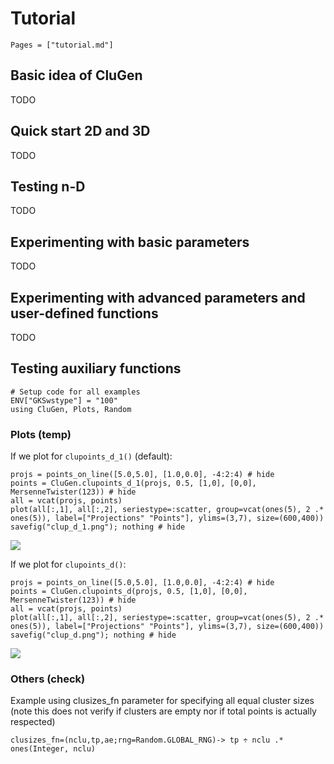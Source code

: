 # Tutorial

```@contents
Pages = ["tutorial.md"]
```

## Basic idea of CluGen

TODO

## Quick start 2D and 3D

TODO

## Testing n-D

TODO

## Experimenting with basic parameters

TODO

## Experimenting with advanced parameters and user-defined functions

TODO

## Testing auxiliary functions

```@setup 1
# Setup code for all examples
ENV["GKSwstype"] = "100"
using CluGen, Plots, Random
```
### Plots (temp)

If we plot for `clupoints_d_1()` (default):

```@example 1
projs = points_on_line([5.0,5.0], [1.0,0.0], -4:2:4) # hide
points = CluGen.clupoints_d_1(projs, 0.5, [1,0], [0,0], MersenneTwister(123)) # hide
all = vcat(projs, points)
plot(all[:,1], all[:,2], seriestype=:scatter, group=vcat(ones(5), 2 .* ones(5)), label=["Projections" "Points"], ylims=(3,7), size=(600,400))
savefig("clup_d_1.png"); nothing # hide
```

![](clup_d_1.png)

If we plot for `clupoints_d()`:

```@example 1
projs = points_on_line([5.0,5.0], [1.0,0.0], -4:2:4) # hide
points = CluGen.clupoints_d(projs, 0.5, [1,0], [0,0], MersenneTwister(123)) # hide
all = vcat(projs, points)
plot(all[:,1], all[:,2], seriestype=:scatter, group=vcat(ones(5), 2 .* ones(5)), label=["Projections" "Points"], ylims=(3,7), size=(600,400))
savefig("clup_d.png"); nothing # hide
```

![](clup_d.png)

### Others (check)

Example using clusizes_fn parameter for specifying all equal cluster sizes (note
this does not verify if clusters are empty nor if total points is actually respected)

    clusizes_fn=(nclu,tp,ae;rng=Random.GLOBAL_RNG)-> tp ÷ nclu .* ones(Integer, nclu)